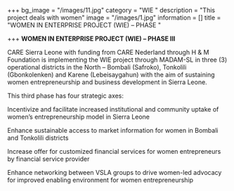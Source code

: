 +++
bg_image = "/images/11.jpg"
category = "WIE "
description = "This project deals with women"
image = "/images/1.jpg"
information = []
title = "WOMEN IN ENTERPRISE PROJECT (WIE) – PHASE "

+++
**WOMEN IN ENTERPRISE PROJECT (WIE) – PHASE III**

CARE Sierra Leone with funding from CARE Nederland through H & M Foundation is implementing the WIE project through MADAM-SL in three (3) operational districts in the North – Bombali (Safroko), Tonkolili (Gbonkolenken) and Karene (Lebeisaygahun) with the aim of sustaining women entrepreneurship and business development in Sierra Leone.

This third phase has four strategic axes:

 Incentivize and facilitate increased institutional and community uptake of women’s entrepreneurship model in Sierra Leone

 Enhance sustainable access to market information for women in Bombali and Tonkolili districts

 Increase offer for customized financial services for women entrepreneurs by financial service provider

Enhance networking between VSLA groups to drive women-led advocacy for improved enabling environment for women entrepreneurship
